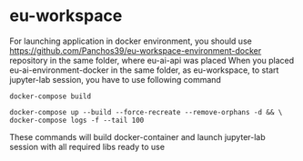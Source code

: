 # eu-workspace
For launching application in docker environment, you should use https://github.com/Panchos39/eu-workspace-environment-docker repository in the same folder, where eu-ai-api was placed
When you placed eu-ai-environment-docker in the same folder, as eu-workspace, to start jupyter-lab session, you have to use following command
```
docker-compose build
```

```
docker-compose up --build --force-recreate --remove-orphans -d && \
docker-compose logs -f --tail 100
```
These commands will build docker-container and launch jupyter-lab session with all required libs ready to use

